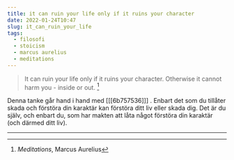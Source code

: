 ```yaml
---
title: it can ruin your life only if it ruins your character
date: 2022-01-24T10:47
slug: it_can_ruin_your_life
tags: 
  - filosofi 
  - stoicism
  - marcus aurelius
  - meditations
---
```


> It can ruin your life only if it ruins your character. Otherwise it cannot
> harm you - inside or out.  [^1]

Denna tanke går hand i hand med [[[6b757536]]] . Enbart det som du tillåter
skada och förstöra din karaktär kan förstöra ditt liv eller skada dig. Det är du
själv, och enbart du, som har makten att låta något förstöra din karaktär (och
därmed ditt liv).

***
[^1]: _Meditations_, Marcus Aurelius
 
